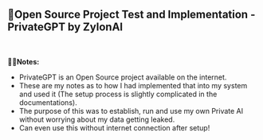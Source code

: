 ## **🔐Open Source Project Test and Implementation - PrivateGPT by ZylonAI**

&nbsp;

**✍🏻Notes:**
- PrivateGPT is an Open Source project available on the internet.
- These are my notes as to how I had implemented that into my system and used it (The setup process is slightly complicated in the documentations).
- The purpose of this was to establish, run and use my own Private AI without worrying about my data getting leaked.
- Can even use this without internet connection after setup!
